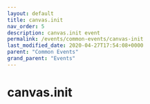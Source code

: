 ```yaml
---
layout: default
title: canvas.init 
nav_order: 5
description: canvas.init event
permalink: /events/common-events/canvas-init
last_modified_date: 2020-04-27T17:54:08+0000
parent: "Common Events"
grand_parent: "Events"
---
```


# canvas.init
